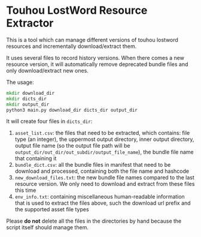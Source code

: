 # Touhou LostWord Resource Extractor
This is a tool which can manage different versions of touhou lostword resources and incrementally download/extract them.

It uses several files to record history versions. When there comes a new resource version, it will automatically remove deprecated bundle files and only download/extract new ones.

The usage:

```cmd
mkdir download_dir
mkdir dicts_dir
mkdir output_dir
python3 main.py download_dir dicts_dir output_dir
```

It will create four files in `dicts_dir`:

1. `asset_list.csv`: the files that need to be extracted, which contains: file type (an integer), the uppermost output directory, inner output directory, output file name (so the output file path will be `output_dir/out_dir/out_subdir/output_file_name`), the bundle file name that containing it
2. `bundle_dict.csv`: all the bundle files in manifest that need to be download and processed, containing both the file name and hashcode
3. `new_download_files.txt`: the new bundle file names compared to the last resource version. We only need to download and extract from these files this time
4. `env_info.txt`: containing miscellaneous human-readable information that is used to extract the files above, such the download url prefix and the supported asset file types 

Please **do not** delete all the files in the directories by hand because the script itself should manage them.
